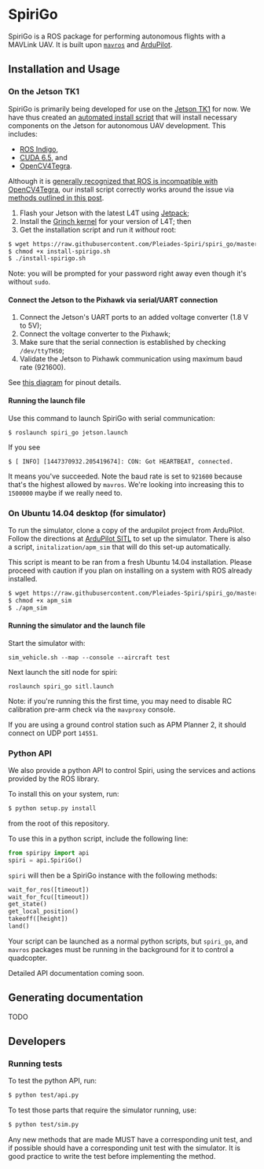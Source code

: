 # SpiriGo

SpiriGo is a ROS package for performing autonomous flights with a MAVLink UAV. It is built upon [`mavros`](http://wiki.ros.org/mavros) and [ArduPilot](https://github.com/diydrones/ardupilot).

## Installation and Usage

### On the Jetson TK1

SpiriGo is primarily being developed for use on the [Jetson TK1](http://www.nvidia.ca/object/jetson-tk1-embedded-dev-kit.html) for now. We have thus created an [automated install script](https://github.com/Pleiades-Spiri/spiri_go/blob/master/install-spirigo.sh) that will install necessary components on the Jetson for autonomous UAV development. This includes:

- [ROS Indigo](http://wiki.ros.org/indigo), 
- [CUDA 6.5](https://developer.nvidia.com/cuda-toolkit-65), and
- [OpenCV4Tegra](http://elinux.org/Jetson/Computer_Vision_Performance#Hardware_Acceleration_of_OpenCV).

Although it is [generally recognized that ROS is incompatible with OpenCV4Tegra](http://wiki.ros.org/NvidiaJetsonTK1), our install script correctly works around the issue via [methods outlined in this post](https://devtalk.nvidia.com/default/topic/835118/embedded-systems/incorrect-configuration-in-opencv4tegra-debian-packages-and-solution).

1. Flash your Jetson with the latest L4T using [Jetpack](https://developer.nvidia.com/embedded/jetson-development-pack-archive);
2. Install the [Grinch kernel](https://devtalk.nvidia.com/default/topic/766303/embedded-systems/-customkernel-the-grinch-19-3-8-for-jetson-tk1-developed/) for your version of L4T; then
3. Get the installation script and run it *without* root:

```bash
$ wget https://raw.githubusercontent.com/Pleiades-Spiri/spiri_go/master/install-spirigo.sh
$ chmod +x install-spirigo.sh
$ ./install-spirigo.sh
```

Note: you will be prompted for your password right away even though it's without `sudo`. 

#### Connect the Jetson to the Pixhawk via serial/UART connection

1. Connect the Jetson's UART ports to an added voltage converter (1.8 V to 5V);
2. Connect the voltage converter to the Pixhawk;
3. Make sure that the serial connection is established by checking `/dev/ttyTHS0`;
4. Validate the Jetson to Pixhawk communication using maximum baud rate (921600).

See [this diagram](https://drive.google.com/open?id=0BxXn6LyBxnG6b01mc1N5X2diVlU) for pinout details.

#### Running the launch file

Use this command to launch SpiriGo with serial communication: 

```
$ roslaunch spiri_go jetson.launch
```

If you see 

```
$ [ INFO] [1447370932.205419674]: CON: Got HEARTBEAT, connected.
```

It means you've succeeded. Note the baud rate is set to `921600` because that's the highest allowed by `mavros`. We're looking into increasing this to `1500000` maybe if we really need to.

### On Ubuntu 14.04 desktop (for simulator)

To run the simulator, clone a copy of the ardupilot project from ArduPilot. Follow the directions at [ArduPilot SITL](http://dev.ardupilot.com/wiki/sitl-simulator-software-in-the-loop) to set up the simulator. There is also a script, `initalization/apm_sim` that will do this set-up automatically. 

This script is meant to be ran from a fresh Ubuntu 14.04 installation. Please proceed with caution if you plan on installing on a system with ROS already installed.

```bash
$ wget https://raw.githubusercontent.com/Pleiades-Spiri/spiri_go/master/initialize/apm_sim
$ chmod +x apm_sim
$ ./apm_sim
```

#### Running the simulator and the launch file

Start the simulator with:

```
sim_vehicle.sh --map --console --aircraft test
```

Next launch the sitl node for spiri:

```
roslaunch spiri_go sitl.launch
```

Note: if you're running this the first time, you may need to disable RC calibration pre-arm check via the `mavproxy` console.

If you are using a ground control station such as APM Planner 2, it should connect on UDP port `14551`.

### Python API

We also provide a python API to control Spiri, using the services and actions provided by the ROS library.

To install this on your system, run:

```bash
$ python setup.py install
```

from the root of this repository.

To use this in a python script, include the following line:

```python
from spiripy import api
spiri = api.SpiriGo()
```

`spiri` will then be a SpiriGo instance with the following methods:

```python
wait_for_ros([timeout])
wait_for_fcu([timeout])
get_state()
get_local_position()
takeoff([height])
land()
```

Your script can be launched as a normal python scripts, but `spiri_go`, and `mavros` packages must be running in the background for it to control a quadcopter.

Detailed API documentation coming soon.

## Generating documentation

TODO

## Developers

### Running tests

To test the python API, run:

```bash
$ python test/api.py
```

To test those parts that require the simulator running, use:

```bash
$ python test/sim.py
```

Any new methods that are made MUST have a corresponding unit test, and if possible should have a corresponding unit test with the simulator. It is good practice to write the test before implementing the method.
